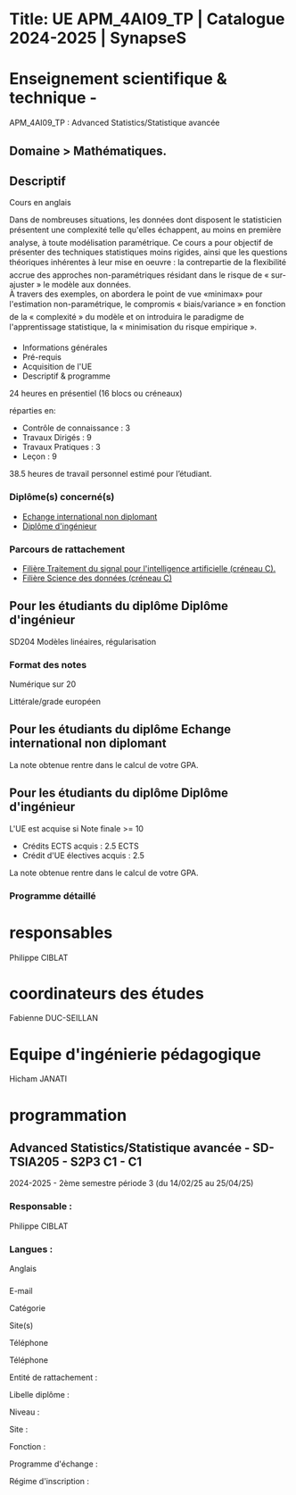 # Title: UE APM_4AI09_TP | Catalogue 2024-2025 | SynapseS

#  [ ](/catalogue/2024-2025) Enseignement scientifique & technique \-
APM_4AI09_TP : Advanced Statistics/Statistique avancée

## Domaine > Mathématiques.

## Descriptif

Cours en anglais  
  
Dans de nombreuses situations, les données dont disposent le statisticien
présentent une complexité telle qu'elles échappent, au moins en première
analyse, à toute modélisation paramétrique. Ce cours a pour objectif de
présenter des techniques statistiques moins rigides, ainsi que les questions
théoriques inhérentes à leur mise en oeuvre : la contrepartie de la
flexibilité accrue des approches non-paramétriques résidant dans le risque de
« sur-ajuster » le modèle aux données.  
À travers des exemples, on abordera le point de vue «minimax» pour
l'estimation non-paramétrique, le compromis « biais/variance » en fonction de
la « complexité » du modèle et on introduira le paradigme de l'apprentissage
statistique, la « minimisation du risque empirique ».

  * Informations générales
  * Pré-requis
  * Acquisition de l'UE
  * Descriptif & programme

24 heures en présentiel (16 blocs ou créneaux)

réparties en:

  * Contrôle de connaissance : 3
  * Travaux Dirigés : 9
  * Travaux Pratiques : 3
  * Leçon : 9

38.5 heures de travail personnel estimé pour l’étudiant.

### Diplôme(s) concerné(s)

  * [Echange international non diplomant](/catalogue/2024-2025/diplome/1/PEI-echange-international-non-diplomant)
  * [Diplôme d'ingénieur](/catalogue/2024-2025/diplome/4/ING-diplome-d-ingenieur)

### Parcours de rattachement

  * [Filière Traitement du signal pour l'intelligence artificielle (créneau C).](/catalogue/2024-2025/parcours/1376/TSIA-filiere-traitement-du-signal-pour-l-intelligence-artificielle-creneau-c)
  * [Filière Science des données (créneau C)](/catalogue/2024-2025/parcours/1403/SD-filiere-science-des-donnees-creneau-c)

## Pour les étudiants du diplôme Diplôme d'ingénieur

SD204 Modèles linéaires, régularisation  
  

### Format des notes

Numérique sur 20

Littérale/grade européen

## Pour les étudiants du diplôme Echange international non diplomant

La note obtenue rentre dans le calcul de votre GPA.

## Pour les étudiants du diplôme Diplôme d'ingénieur

L'UE est acquise si Note finale >= 10

  * Crédits ECTS acquis : 2.5 ECTS
  * Crédit d'UE électives acquis : 2.5

La note obtenue rentre dans le calcul de votre GPA.

### Programme détaillé

# responsables

Philippe CIBLAT

# coordinateurs des études

Fabienne DUC-SEILLAN

# Equipe d'ingénierie pédagogique

Hicham JANATI

# programmation

## Advanced Statistics/Statistique avancée - SD-TSIA205 - S2P3 C1 - C1

2024-2025 - 2ème semestre période 3 (du 14/02/25 au 25/04/25)

### Responsable :

Philippe CIBLAT

### Langues :

Anglais

###

E-mail

Catégorie

Site(s)

Téléphone

Téléphone

Entité de rattachement :

Libelle diplôme :

Niveau :

Site :

Fonction :

Programme d'échange :

Régime d'inscription :

